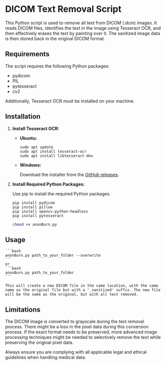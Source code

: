 # DICOM Text Removal Script

This Python script is used to remove all text from DICOM (.dcm) images. It reads DICOM files, identifies the text in the image using Tesseract OCR, and then effectively erases the text by painting over it. The sanitized image data is then stored back in the original DICOM format.

## Requirements

The script requires the following Python packages:

- pydicom
- PIL
- pytesseract
- cv2

Additionally, Tesseract OCR must be installed on your machine.

## Installation

1. **Install Tesseract OCR:**

    - **Ubuntu:**

        ```shell
        sudo apt update
        sudo apt install tesseract-ocr
        sudo apt install libtesseract-dev
        ```

    - **Windows:**

        Download the installer from the [GitHub releases](https://github.com/UB-Mannheim/tesseract/wiki).

2. **Install Required Python Packages:**

    Use pip to install the required Python packages.

    ```shell
    pip install pydicom
    pip install pillow
    pip install opencv-python-headless
    pip install pytesseract
    ```
    

    ```bash
    chmod +x anonBurn.py
    ```    

## Usage

    ```bash
    anonBurn.py path_to_your_folder --overwrite
    ```
    or
    ```bash
    anonBurn.py path_to_your_folder
    ```

    This will create a new DICOM file in the same location, with the same name as the original file but with a '_sanitized' suffix. The new file will be the same as the original, but with all text removed.

## Limitations

The DICOM image is converted to grayscale during the text removal process. There might be a loss in the pixel data during this conversion process. If the exact format needs to be preserved, more advanced image processing techniques might be needed to selectively remove the text while preserving the original pixel data.

Always ensure you are complying with all applicable legal and ethical guidelines when handling medical data.
